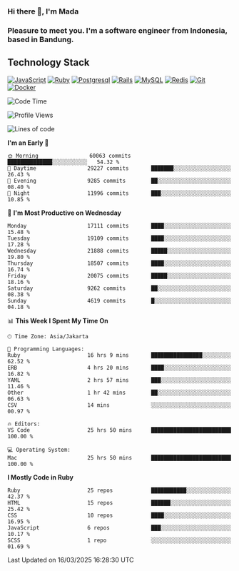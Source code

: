### Hi there 👋, I'm Mada
### Pleasure to meet you. I'm a software engineer from Indonesia, based in Bandung.

## Technology Stack

[![JavaScript](https://img.shields.io/badge/-JavaScript-%23F7DF1C?style=flat-square&logo=javascript&logoColor=000000&labelColor=%23F7DF1C&color=%23FFCE5A)](https://www.javascript.com/)
[![Ruby](https://img.shields.io/badge/Ruby-CC342D?style=flat-square&logo=ruby&logoColor=white)](https://www.ruby-lang.org/en/)
[![Postgresql](https://img.shields.io/badge/PostgreSQL-316192?style=flat-square&logo=postgresql&logoColor=ffffff)](https://www.postgresql.org/)
[![Rails](https://img.shields.io/badge/Ruby_on_Rails-CC0000?style=flat-square&logo=ruby-on-rails&logoColor=white)](https://rubyonrails.org/)
[![MySQL](https://img.shields.io/badge/-MySQL-4479A1?style=flat-square&logo=MySQL&logoColor=ffffff)](https://www.mysql.com/)
[![Redis](https://img.shields.io/badge/-Redis-DC382D?style=flat-square&logo=Redis&logoColor=ffffff)](https://redis.io/)
[![Git](https://img.shields.io/badge/-Git-%23F05032?style=flat-square&logo=git&logoColor=%23ffffff)](https://git-scm.com/)
[![Docker](https://img.shields.io/badge/-Docker-2496ED?style=flat-square&logo=docker&logoColor=ffffff)](https://www.docker.com/)
<!--
**madaarya/madaarya** is a ✨ _special_ ✨ repository because its `README.md` (this file) appears on your GitHub profile.

Here are some ideas to get you started:

- 🔭 I’m currently working on ...
- 🌱 I’m currently learning ...
- 👯 I’m looking to collaborate on ...
- 🤔 I’m looking for help with ...
- 💬 Ask me about ...
- 📫 How to reach me: ...
- 😄 Pronouns: ...
- ⚡ Fun fact: ...
-->
<!--START_SECTION:waka-->
![Code Time](http://img.shields.io/badge/Code%20Time-7%2C123%20hrs%2043%20mins-blue)

![Profile Views](http://img.shields.io/badge/Profile%20Views-0-blue)

![Lines of code](https://img.shields.io/badge/From%20Hello%20World%20I%27ve%20Written-48.8%20million%20lines%20of%20code-blue)

**I'm an Early 🐤** 

```text
🌞 Morning                60063 commits       ██████████████░░░░░░░░░░░   54.32 % 
🌆 Daytime                29227 commits       ███████░░░░░░░░░░░░░░░░░░   26.43 % 
🌃 Evening                9285 commits        ██░░░░░░░░░░░░░░░░░░░░░░░   08.40 % 
🌙 Night                  11996 commits       ███░░░░░░░░░░░░░░░░░░░░░░   10.85 % 
```
📅 **I'm Most Productive on Wednesday** 

```text
Monday                   17111 commits       ████░░░░░░░░░░░░░░░░░░░░░   15.48 % 
Tuesday                  19109 commits       ████░░░░░░░░░░░░░░░░░░░░░   17.28 % 
Wednesday                21888 commits       █████░░░░░░░░░░░░░░░░░░░░   19.80 % 
Thursday                 18507 commits       ████░░░░░░░░░░░░░░░░░░░░░   16.74 % 
Friday                   20075 commits       █████░░░░░░░░░░░░░░░░░░░░   18.16 % 
Saturday                 9262 commits        ██░░░░░░░░░░░░░░░░░░░░░░░   08.38 % 
Sunday                   4619 commits        █░░░░░░░░░░░░░░░░░░░░░░░░   04.18 % 
```


📊 **This Week I Spent My Time On** 

```text
🕑︎ Time Zone: Asia/Jakarta

💬 Programming Languages: 
Ruby                     16 hrs 9 mins       ████████████████░░░░░░░░░   62.52 % 
ERB                      4 hrs 20 mins       ████░░░░░░░░░░░░░░░░░░░░░   16.82 % 
YAML                     2 hrs 57 mins       ███░░░░░░░░░░░░░░░░░░░░░░   11.46 % 
Other                    1 hr 42 mins        ██░░░░░░░░░░░░░░░░░░░░░░░   06.63 % 
CSV                      14 mins             ░░░░░░░░░░░░░░░░░░░░░░░░░   00.97 % 

🔥 Editors: 
VS Code                  25 hrs 50 mins      █████████████████████████   100.00 % 

💻 Operating System: 
Mac                      25 hrs 50 mins      █████████████████████████   100.00 % 
```

**I Mostly Code in Ruby** 

```text
Ruby                     25 repos            ███████████░░░░░░░░░░░░░░   42.37 % 
HTML                     15 repos            ██████░░░░░░░░░░░░░░░░░░░   25.42 % 
CSS                      10 repos            ████░░░░░░░░░░░░░░░░░░░░░   16.95 % 
JavaScript               6 repos             ███░░░░░░░░░░░░░░░░░░░░░░   10.17 % 
SCSS                     1 repo              ░░░░░░░░░░░░░░░░░░░░░░░░░   01.69 % 
```




 Last Updated on 16/03/2025 16:28:30 UTC
<!--END_SECTION:waka-->
